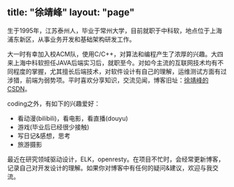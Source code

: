 title: "徐靖峰"
layout: "page"
---

生于1995年，江苏泰州人，毕业于常州大学，目前就职于中科软，地点位于上海浦东新区，从事业务开发和基础架构研发工作。

大一时有幸加入校ACM队，使用C/C++，对算法和编程产生了浓厚的兴趣。大四来上海中科软担任JAVA后端实习后，就职至今。对如今主流的互联网技术均有不同程度的掌握，尤其擅长后端技术，对软件设计有自己的理解，运维测试方面有过涉猎，前端为弱势项。平时喜欢分享知识，交流见闻，博客旧址：[徐靖峰的CSDN](http://blog.csdn.net/u013815546)。

coding之外，有如下的兴趣爱好：

- 看动漫(bilibili)，看电影，看直播(douyu)
- 游戏(毕业后已经很少接触)
- 写日记&感想，思考
- 旅游摄影

最近在研究领域驱动设计，ELK，openresty。在项目不忙时，会经常更新博客，记录自己对开发设计的理解。如果你对博客中有任何的疑问&建议，欢迎与我交流。